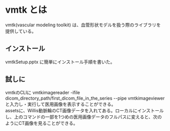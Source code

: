 # vmtk とは
vmtk(vascular modeling toolkit) は、血管形状モデルを扱う際のライブラリを提供している。

## インストール
vmtkSetup.pptx に簡単にインストール手順を書いた。

## 試しに
vmtkのCLIに
vmtkimagereader -ifile dicom_directory_path/first_dicom_file_in_the_series --pipe vmtkimageviewer <br>
と入力し・実行して医用画像を表示することができる。
<br>
assetsに、Willis動脈輪のCT画像データを入れてある。ローカルにインストールし、上のコマンドの一部を1つめの医用画像データのフルパスに変えると、次のようにCT画像を見ることができる。
